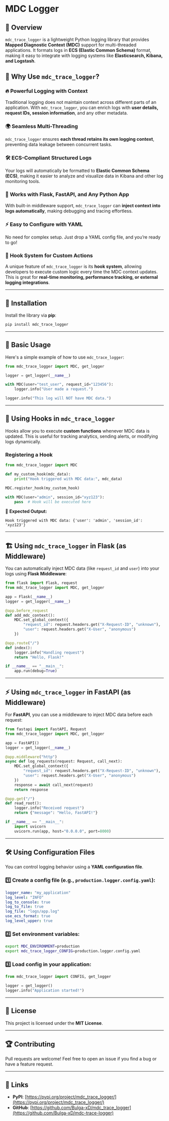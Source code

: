 # MDC Logger

## 📖 Overview
`mdc_trace_logger` is a lightweight Python logging library that provides **Mapped Diagnostic Context (MDC)** support for multi-threaded applications. It formats logs in **ECS (Elastic Common Schema)** format, making it easy to integrate with logging systems like **Elasticsearch, Kibana, and Logstash**.

## 🚀 Why Use `mdc_trace_logger`?
### 🔥 **Powerful Logging with Context**
Traditional logging does not maintain context across different parts of an application. With `mdc_trace_logger`, you can enrich logs with **user details, request IDs, session information**, and any other metadata.

### 🌍 **Seamless Multi-Threading**
`mdc_trace_logger` ensures **each thread retains its own logging context**, preventing data leakage between concurrent tasks.

### 🛠 **ECS-Compliant Structured Logs**
Your logs will automatically be formatted to **Elastic Common Schema (ECS)**, making it easier to analyze and visualize data in Kibana and other log monitoring tools.

### 🔗 **Works with Flask, FastAPI, and Any Python App**
With built-in middleware support, `mdc_trace_logger` can **inject context into logs automatically**, making debugging and tracing effortless.

### ⚡ **Easy to Configure with YAML**
No need for complex setup. Just drop a YAML config file, and you’re ready to go!

### 🎯 **Hook System for Custom Actions**
A unique feature of `mdc_trace_logger` is its **hook system**, allowing developers to execute custom logic every time the MDC context updates. This is great for **real-time monitoring, performance tracking, or external logging integrations**.

---

## 📌 Installation
Install the library via **pip**:

```sh
pip install mdc_trace_logger
```

---

## 📌 Basic Usage

Here's a simple example of how to use `mdc_trace_logger`:

```python
from mdc_trace_logger import MDC, get_logger

logger = get_logger(__name__)

with MDC(user="test_user", request_id="123456"):
    logger.info("User made a request.")

logger.info("This log will NOT have MDC data.")
```

---

## 🎯 Using Hooks in `mdc_trace_logger`
Hooks allow you to execute **custom functions** whenever MDC data is updated. This is useful for tracking analytics, sending alerts, or modifying logs dynamically.

### **Registering a Hook**
```python
from mdc_trace_logger import MDC

def my_custom_hook(mdc_data):
    print("Hook triggered with MDC data:", mdc_data)

MDC.register_hook(my_custom_hook)

with MDC(user="admin", session_id="xyz123"):
    pass  # Hook will be executed here
```
📌 **Expected Output:**
```
Hook triggered with MDC data: {'user': 'admin', 'session_id': 'xyz123'}
```

---

## 🏗️ Using `mdc_trace_logger` in Flask (as Middleware)

You can automatically inject MDC data (like `request_id` and `user`) into your logs using **Flask Middleware**:

```python
from flask import Flask, request
from mdc_trace_logger import MDC, get_logger

app = Flask(__name__)
logger = get_logger(__name__)

@app.before_request
def add_mdc_context():
    MDC.set_global_context({
        "request_id": request.headers.get("X-Request-ID", "unknown"),
        "user": request.headers.get("X-User", "anonymous")
    })

@app.route("/")
def index():
    logger.info("Handling request")
    return "Hello, Flask!"

if __name__ == "__main__":
    app.run(debug=True)
```

---

## ⚡ Using `mdc_trace_logger` in FastAPI (as Middleware)

For **FastAPI**, you can use a middleware to inject MDC data before each request:

```python
from fastapi import FastAPI, Request
from mdc_trace_logger import MDC, get_logger

app = FastAPI()
logger = get_logger(__name__)

@app.middleware("http")
async def log_requests(request: Request, call_next):
    MDC.set_global_context({
        "request_id": request.headers.get("X-Request-ID", "unknown"),
        "user": request.headers.get("X-User", "anonymous")
    })
    response = await call_next(request)
    return response

@app.get("/")
def read_root():
    logger.info("Received request")
    return {"message": "Hello, FastAPI!"}

if __name__ == "__main__":
    import uvicorn
    uvicorn.run(app, host="0.0.0.0", port=8000)
```

---

## 🛠️ Using Configuration Files

You can control logging behavior using a **YAML configuration file**.

### **1️⃣ Create a config file** (e.g., `production.logger.config.yaml`):
```yaml
logger_name: "my_application"
log_level: "INFO"
log_to_console: true
log_to_file: true
log_file: "logs/app.log"
use_ecs_format: true
log_level_upper: true
```

### **2️⃣ Set environment variables**:
```sh
export MDC_ENVIRONMENT=production
export mdc_trace_logger_CONFIG=production.logger.config.yaml
```

### **3️⃣ Load config in your application**:
```python
from mdc_trace_logger import CONFIG, get_logger

logger = get_logger()
logger.info("Application started!")
```

---

## 📜 License
This project is licensed under the **MIT License**.

---

## 🏆 Contributing
Pull requests are welcome! Feel free to open an issue if you find a bug or have a feature request.

---

## 🔗 Links
- **PyPI**: [https://pypi.org/project/mdc_trace_logger/](https://pypi.org/project/mdc_trace_logger/)
- **GitHub**: [https://github.com/Bulga-xD/mdc_trace_logger](https://github.com/Bulga-xD/mdc-trace-logger)
